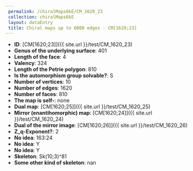 ```yaml
--- 
 permalink: /chiralMaps6kE/CM_1620_23 
 collection: chiralMaps6kE
 layout: dataEntry
 title: Chiral maps up to 6000 edges - CM[1620;23]
---
```


- **ID**: [CM[1620;23]]({{ site.url }}/test/CM_1620_23)
- **Genus of the underlying surface**: 401
- **Length of the face**: 4
- **Valency**: 324
- **Length of the Petrie polygon**: 810
- **Is the automorphism group solvable?**: S
- **Number of vertices**: 10
- **Number of edges**: 1620
- **Number of faces**: 810
- **The map is self-**: none
- **Dual map**: [CM[1620;25]]({{ site.url }}/test/CM_1620_25)
- **Mirror (enantihomorphic) map**: [CM[1620;24]]({{ site.url }}/test/CM_1620_24)
- **Dual of the mirror image**: [CM[1620;26]]({{ site.url }}/test/CM_1620_26)
- **Z_q-Exponent?**: 2
- **No idea**:  163:24
- **No idea**: Y
- **No idea**: Y
- **Skeleton**: Sk(10;3)^81
- **Some other kind of skeleton**: nan
